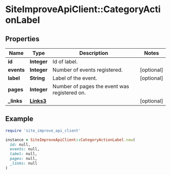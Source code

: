 # SiteImproveApiClient::CategoryActionLabel

## Properties

| Name | Type | Description | Notes |
| ---- | ---- | ----------- | ----- |
| **id** | **Integer** | Id of label. |  |
| **events** | **Integer** | Number of events registered. | [optional] |
| **label** | **String** | Label of the event. | [optional] |
| **pages** | **Integer** | Number of pages the event was registered on. |  |
| **_links** | [**Links3**](Links3.md) |  | [optional] |

## Example

```ruby
require 'site_improve_api_client'

instance = SiteImproveApiClient::CategoryActionLabel.new(
  id: null,
  events: null,
  label: null,
  pages: null,
  _links: null
)
```

